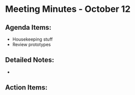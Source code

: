# Meeting Minutes - October 12

## Agenda Items:
- Housekeeping stuff
- Review prototypes

## Detailed Notes:
- 

## Action Items: